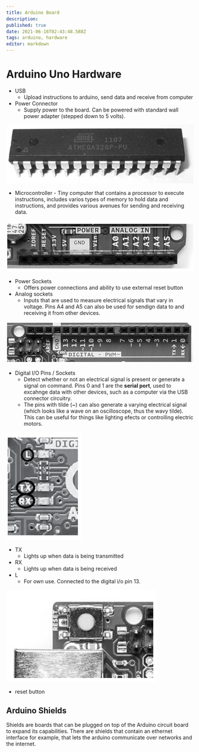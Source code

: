 ```yaml
---
title: Arduino Board
description: 
published: true
date: 2021-06-16T02:43:48.588Z
tags: arduino, hardware
editor: markdown
---
```


# Arduino Uno Hardware
* USB
	* Upload instructions to arduino, send data and receive from computer
* Power Connector
	* Supply power to the board. Can be powered with standard wall power adapter (stepped down to 5 volts).
  
![microcontroller.png](/microcontroller.png)
* Microcontroller - Tiny computer that contains a processor to execute instructions, includes varios types of memory to hold data and instructions, and provides various avenues for sending and receiving data.

![poweranalogsockets.png](/poweranalogsockets.png)
* Power Sockets
	* Offers power connections and ability to use external reset button
* Analog sockets
	* Inputs that are used to measure electrical signals that vary in voltage. Pins A4 and A5 can also be used for sendign data to and receiving it from other devices. 

![digital_sockets.png](/digital_sockets.png)
* Digital I/O Pins / Sockets
	* Detect whether or not an electrical signal is present or generate a signal on command. Pins 0 and 1 are the **serial port**, used to excahnge data with other devices, such as a computer via the USB connector circuitry. 
  * The pins with tilde (~) can also generate a varying electrical signal (which looks like a wave on an oscilloscope, thus the wavy tilde). This can be useful for things like lighting efects or controlling electric motors.
  
![leds.png](/leds.png)
* TX
	* Lights up when data is being transmitted
* RX
	* Lights up when data is being received
* L 
	* For own use. Connected to the digital i/o pin 13. 
  
![reset.png](/reset.png)
* reset button

## Arduino Shields
Shields are boards that can be plugged on top of the Arduino circuit board to expand its capabilities. There are shields that contain an ethernet interface for example, that lets the arduino communicate over networks and the internet. 